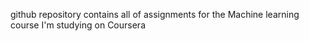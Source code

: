 github repository contains all of assignments for the Machine learning course I'm studying on Coursera
